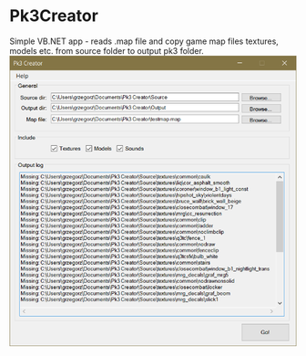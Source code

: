 # Pk3Creator
Simple VB.NET app - reads .map file and copy game map files textures, models etc. from source folder to output pk3 folder.
![Pk3 Creator Screen Shot](Pk3CreatorScreenShot.png)